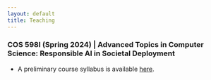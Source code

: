 ```yaml
---
layout: default
title: Teaching
---
```


### COS 598I (Spring 2024) | Advanced Topics in Computer Science: Responsible AI in Societal Deployment

- A preliminary course syllabus is available [here](https://docs.google.com/document/d/1rDF5eSKb55HxaPPHH_ukcsmEgkrTG2rC6KbcWxSkerU/edit?usp=sharing).
